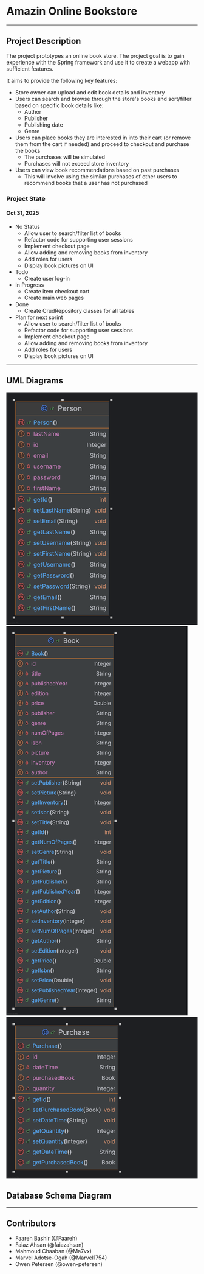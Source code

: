 # Amazin Online Bookstore

---
## Project Description
The project prototypes an online book store. The project goal is to gain experience with the Spring framework and use it to create a webapp with sufficient features. 

It aims to provide the following key features:
- Store owner can upload and edit book details and inventory
- Users can search and browse through the store's books and sort/filter based on specific book details like:
  - Author
  - Publisher
  - Publishing date
  - Genre
- Users can place books they are interested in into their cart (or remove them from the cart if needed) and proceed to checkout and purchase the books
  - The purchases will be simulated
  - Purchases will not exceed store inventory
- Users can view book recommendations based on past purchases
  - This will involve using the similar purchases of other users to recommend books that a user has not purchased

### Project State
#### Oct 31, 2025
- No Status
  - Allow user to search/filter list of books
  - Refactor code for supporting user sessions
  - Implement checkout page
  - Allow adding and removing books from inventory
  - Add roles for users
  - Display book pictures on UI
- Todo
  - Create user log-in
- In Progress
  - Create item checkout cart
  - Create main web pages
- Done
  - Create CrudRepository classes for all tables
- Plan for next sprint
  - Allow user to search/filter list of books
  - Refactor code for supporting user sessions
  - Implement checkout page
  - Allow adding and removing books from inventory
  - Add roles for users
  - Display book pictures on UI

---
## UML Diagrams
![](/src/main/resources/project%20diagrams/Person.png)
![](/src/main/resources/project%20diagrams/Book.png)
![](/src/main/resources/project%20diagrams/Purchase.png)

## Database Schema Diagram

---
## Contributors
- Faareh Bashir (@Faareh)
- Faiaz Ahsan (@faiazahsan)
- Mahmoud Chaaban (@Ma7vx)
- Marvel Adotse-Ogah (@Marvel1754)
- Owen Petersen (@owen-petersen)
